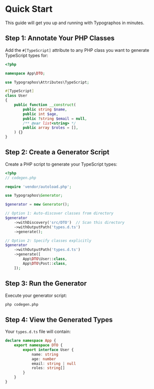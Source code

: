 # Quick Start

This guide will get you up and running with Typographos in minutes.

## Step 1: Annotate Your PHP Classes

Add the `#[TypeScript]` attribute to any PHP class you want to generate TypeScript types for:

```php
<?php

namespace App\DTO;

use Typographos\Attributes\TypeScript;

#[TypeScript]
class User
{
    public function __construct(
        public string $name,
        public int $age,
        public ?string $email = null,
        /** @var list<string> */
        public array $roles = [],
    ) {}
}
```

## Step 2: Create a Generator Script

Create a PHP script to generate your TypeScript types:

```php
<?php
// codegen.php

require 'vendor/autoload.php';

use Typographos\Generator;

$generator = new Generator();

// Option 1: Auto-discover classes from directory
$generator
    ->withDiscovery('src/DTO')  // Scan this directory
    ->withOutputPath('types.d.ts')
    ->generate();

// Option 2: Specify classes explicitly
$generator
    ->withOutputPath('types.d.ts')
    ->generate([
        App\DTO\User::class,
        App\DTO\Post::class,
    ]);
```

## Step 3: Run the Generator

Execute your generator script:

```bash
php codegen.php
```

## Step 4: View the Generated Types

Your `types.d.ts` file will contain:

```typescript
declare namespace App {
    export namespace DTO {
        export interface User {
            name: string
            age: number
            email: string | null
            roles: string[]
        }
    }
}
```


